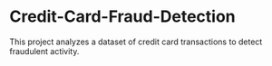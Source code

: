 # Credit-Card-Fraud-Detection
This project analyzes a dataset of credit card transactions to detect fraudulent activity.
